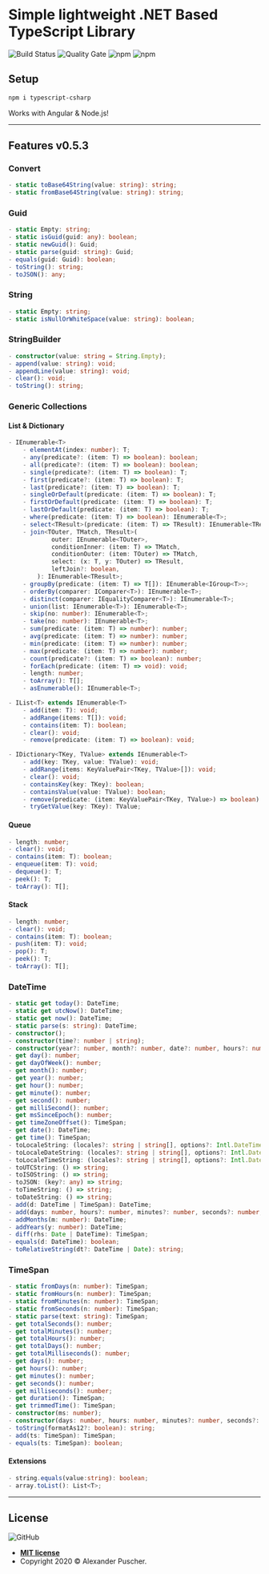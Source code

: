 # Simple lightweight .NET Based TypeScript Library

![Build Status](https://img.shields.io/circleci/build/github/alexanderpuscher/typescript-csharp?token=408458f65976cf5d16d80380f7d9aacd3f34590f)
![Quality Gate](https://img.shields.io/sonar/quality_gate/alexanderpuscher_typescript-csharp?server=https%3A%2F%2Fsonarcloud.io)
![npm](https://img.shields.io/npm/v/typescript-csharp)
![npm](https://img.shields.io/npm/dw/typescript-csharp)

## Setup
```bash
npm i typescript-csharp
```

Works with Angular & Node.js!

---

## Features v0.5.3

### Convert
```typescript
- static toBase64String(value: string): string;
- static fromBase64String(value: string): string;
```

### Guid
```typescript
- static Empty: string;
- static isGuid(guid: any): boolean;
- static newGuid(): Guid;
- static parse(guid: string): Guid;
- equals(guid: Guid): boolean;
- toString(): string;
- toJSON(): any;
```  

### String
```typescript
- static Empty: string;
- static isNullOrWhiteSpace(value: string): boolean;
```

### StringBuilder
```typescript
- constructor(value: string = String.Empty);
- append(value: string): void;
- appendLine(value: string): void;
- clear(): void;
- toString(): string;
```

### Generic Collections

#### List & Dictionary
```typescript
- IEnumerable<T>
    - elementAt(index: number): T;
    - any(predicate?: (item: T) => boolean): boolean;
    - all(predicate?: (item: T) => boolean): boolean;
    - single(predicate?: (item: T) => boolean): T;
    - first(predicate?: (item: T) => boolean): T;
    - last(predicate?: (item: T) => boolean): T;
    - singleOrDefault(predicate: (item: T) => boolean): T;
    - firstOrDefault(predicate: (item: T) => boolean): T;
    - lastOrDefault(predicate: (item: T) => boolean): T;
    - where(predicate: (item: T) => boolean): IEnumerable<T>;
    - select<TResult>(predicate: (item: T) => TResult): IEnumerable<TResult>;
    - join<TOuter, TMatch, TResult>(
            outer: IEnumerable<TOuter>,
            conditionInner: (item: T) => TMatch,
            conditionOuter: (item: TOuter) => TMatch,
            select: (x: T, y: TOuter) => TResult,
            leftJoin?: boolean,
        ): IEnumerable<TResult>;
    - groupBy(predicate: (item: T) => T[]): IEnumerable<IGroup<T>>;
    - orderBy(comparer: IComparer<T>): IEnumerable<T>;
    - distinct(comparer: IEqualityComparer<T>): IEnumerable<T>;
    - union(list: IEnumerable<T>): IEnumerable<T>;
    - skip(no: number): IEnumerable<T>;
    - take(no: number): IEnumerable<T>;
    - sum(predicate: (item: T) => number): number;
    - avg(predicate: (item: T) => number): number;
    - min(predicate: (item: T) => number): number;
    - max(predicate: (item: T) => number): number;
    - count(predicate?: (item: T) => boolean): number;
    - forEach(predicate: (item: T) => void): void;
    - length: number;
    - toArray(): T[];
    - asEnumerable(): IEnumerable<T>;

- IList<T> extends IEnumerable<T>
    - add(item: T): void;
    - addRange(items: T[]): void;
    - contains(item: T): boolean;
    - clear(): void;
    - remove(predicate: (item: T) => boolean): void;

- IDictionary<TKey, TValue> extends IEnumerable<T>
    - add(key: TKey, value: TValue): void;
    - addRange(items: KeyValuePair<TKey, TValue>[]): void;
    - clear(): void;
    - containsKey(key: TKey): boolean;
    - containsValue(value: TValue): boolean;
    - remove(predicate: (item: KeyValuePair<TKey, TValue>) => boolean): void;
    - tryGetValue(key: TKey): TValue;
```

#### Queue
```typescript
- length: number;
- clear(): void;
- contains(item: T): boolean;
- enqueue(item: T): void;
- dequeue(): T;
- peek(): T;
- toArray(): T[];
```

#### Stack
```typescript
- length: number;
- clear(): void;
- contains(item: T): boolean;
- push(item: T): void;
- pop(): T;
- peek(): T;
- toArray(): T[];
```

### DateTime
```typescript
- static get today(): DateTime;
- static get utcNow(): DateTime;
- static get now(): DateTime;
- static parse(s: string): DateTime;
- constructor();
- constructor(time?: number | string);
- constructor(year?: number, month?: number, date?: number, hours?: number, minutes?: number, seconds?: number, ms?: number);
- get day(): number;
- get dayOfWeek(): number;
- get month(): number;
- get year(): number;
- get hour(): number;
- get minute(): number;
- get second(): number;
- get milliSecond(): number;
- get msSinceEpoch(): number;
- get timeZoneOffset(): TimeSpan;
- get date(): DateTime;
- get time(): TimeSpan;
- toLocaleString: (locales?: string | string[], options?: Intl.DateTimeFormatOptions) => string;
- toLocaleDateString: (locales?: string | string[], options?: Intl.DateTimeFormatOptions) => string;
- toLocaleTimeString: (locales?: string | string[], options?: Intl.DateTimeFormatOptions) => string;
- toUTCString: () => string;
- toISOString: () => string;
- toJSON: (key?: any) => string;
- toTimeString: () => string;
- toDateString: () => string;
- add(d: DateTime | TimeSpan): DateTime;
- add(days: number, hours?: number, minutes?: number, seconds?: number, milliseconds?: number): DateTime;
- addMonths(m: number): DateTime;
- addYears(y: number): DateTime;
- diff(rhs: Date | DateTime): TimeSpan;
- equals(d: DateTime): boolean;
- toRelativeString(dt?: DateTime | Date): string;
```

### TimeSpan
```typescript
- static fromDays(n: number): TimeSpan;
- static fromHours(n: number): TimeSpan;
- static fromMinutes(n: number): TimeSpan;
- static fromSeconds(n: number): TimeSpan;
- static parse(text: string): TimeSpan;
- get totalSeconds(): number;
- get totalMinutes(): number;
- get totalHours(): number;
- get totalDays(): number;
- get totalMilliseconds(): number;
- get days(): number;
- get hours(): number;
- get minutes(): number;
- get seconds(): number;
- get milliseconds(): number;
- get duration(): TimeSpan;
- get trimmedTime(): TimeSpan;
- constructor(ms: number);
- constructor(days: number, hours: number, minutes?: number, seconds?: number, milliseconds?: number);
- toString(formatAs12?: boolean): string;
- add(ts: TimeSpan): TimeSpan;
- equals(ts: TimeSpan): boolean;
```


#### Extensions
```typescript
- string.equals(value:string): boolean;
- array.toList(): List<T>;
```
---

## License

![GitHub](https://img.shields.io/github/license/alexanderpuscher/typescript-csharp)

- **[MIT license](http://opensource.org/licenses/mit-license.php)**
- Copyright 2020 © Alexander Puscher.